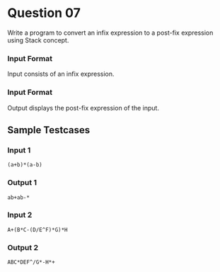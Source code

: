 # Question 07

Write a program to convert an infix expression to a post-fix expression using Stack concept.

### Input Format

Input consists of an infix expression.

### Input Format

Output displays the post-fix expression of the input.

## Sample Testcases

### Input 1

```
(a+b)*(a-b)
```

### Output 1

```
ab+ab-*
```

### Input 2

```
A+(B*C-(D/E^F)*G)*H
```

### Output 2

```
ABC*DEF^/G*-H*+
```

